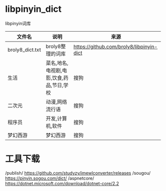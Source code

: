 # libpinyin_dict
libpinyin词库

|文件名|说明|来源|
|----|----|----|
|broly8_dict.txt|broly8整理的词库|https://github.com/broly8/libpinyin-dict|
|生活|菜名,地名,电视剧,电影,饮食,药品,节日,学校|搜狗|
|二次元|动漫,网络流行语|搜狗|
|程序员|开发,计算机,软件|搜狗|
|梦幻西游|梦幻西游|搜狗|

# 工具下载

/publish/  https://github.com/studyzy/imewlconverter/releases
/sougou/  https://pinyin.sogou.com/dict/
/aspnetcore/ https://dotnet.microsoft.com/download/dotnet-core/2.2

